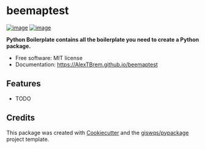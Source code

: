 # beemaptest


[![image](https://img.shields.io/pypi/v/beemaptest.svg)](https://pypi.python.org/pypi/beemaptest)
[![image](https://img.shields.io/conda/vn/conda-forge/beemaptest.svg)](https://anaconda.org/conda-forge/beemaptest)


**Python Boilerplate contains all the boilerplate you need to create a Python package.**


-   Free software: MIT license
-   Documentation: https://AlexTBrem.github.io/beemaptest
    

## Features

-   TODO

## Credits

This package was created with [Cookiecutter](https://github.com/cookiecutter/cookiecutter) and the [giswqs/pypackage](https://github.com/giswqs/pypackage) project template.
